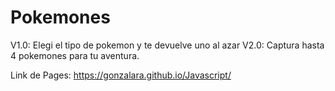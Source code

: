 # Pokemones
V1.0: Elegi el tipo de pokemon y te devuelve uno al azar
V2.0: Captura hasta 4 pokemones para tu aventura.

Link de Pages: https://gonzalara.github.io/Javascript/
